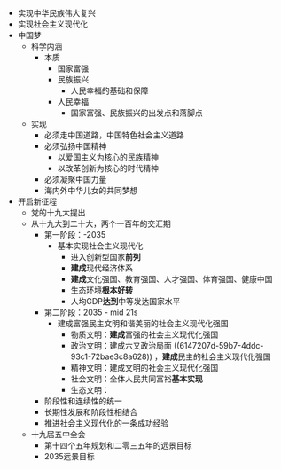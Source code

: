 - 实现中华民族伟大复兴
- 实现社会主义现代化
- 中国梦
	- 科学内涵
		- 本质
			- 国家富强
			- 民族振兴
				- 人民幸福的基础和保障
			- 人民幸福
				- 国家富强、民族振兴的出发点和落脚点
	- 实现
		- 必须走中国道路，中国特色社会主义道路
		- 必须弘扬中国精神
			- 以爱国主义为核心的民族精神
			- 以改革创新为核心的时代精神
		- 必须凝聚中国力量
		- 海内外中华儿女的共同梦想
- 开启新征程
	- 党的十九大提出
	- 从十九大到二十大，两个一百年的交汇期
		- 第一阶段：-2035
			- 基本实现社会主义现代化
				- 进入创新型国家**前列**
				- **建成**现代经济体系
				- **建成**文化强国、教育强国、人才强国、体育强国、健康中国
				- 生态环境**根本好转**
				- 人均GDP**达到**中等发达国家水平
		- 第二阶段：2035 - mid 21s
			- 建成富强民主文明和谐美丽的社会主义现代化强国
				- 物质文明：**建成**富强的社会主义现代化强国
				- 政治文明：建成六又政治局面 ((6147207d-59b7-4ddc-93c1-72bae3c8a628)) ，**建成**民主的社会主义现代化强国
				- 精神文明：建成文明的社会主义现代化强国
				- 社会文明：全体人民共同富裕**基本实现**
				- 生态文明：
		- 阶段性和连续性的统一
		- 长期性发展和阶段性相结合
		- 推进社会主义现代化的一条成功经验
	- 十九届五中全会
		- 第十四个五年规划和二零三五年的远景目标
		- 2035远景目标